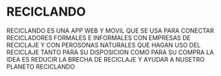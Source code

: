 # RECICLANDO
RECICLANDO ES UNA APP WEB Y MOVIL QUE SE USA PARA CONECTAR RECICLADORES FORMALES E INFORMALES CON EMPRESAS DE RECICLAJE Y CON PEROSONAS NATURALES QUE HAGAN USO DEL RECICLAJE TANTO PARA SU DISPOSICION COMO PARA SU COMPRA LA IDEA ES REDUCIR LA BRECHA DE RECICLAJE Y AYUDAR A NUSETRO PLANETO RECICLANDO 
